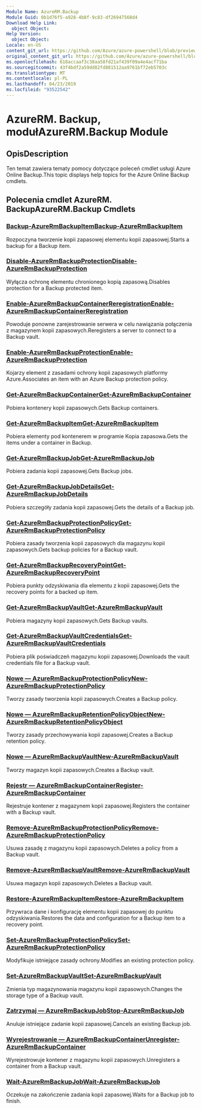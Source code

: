 ```yaml
---
Module Name: AzureRM.Backup
Module Guid: 0b1d76f5-a928-4b8f-9c83-df26947568d4
Download Help Link:
  object Object: 
Help Version:
  object Object: 
Locale: en-US
content_git_url: https://github.com/Azure/azure-powershell/blob/preview/src/ResourceManager/AzureBackup/Commands.AzureBackup/help/AzureRM.Backup.md
original_content_git_url: https://github.com/Azure/azure-powershell/blob/preview/src/ResourceManager/AzureBackup/Commands.AzureBackup/help/AzureRM.Backup.md
ms.openlocfilehash: 618accaaf3c38aa58fd21af439f09a4e4acf71ba
ms.sourcegitcommit: 43f4bdf2a59dd82fd881512aa9761bf72eb5703c
ms.translationtype: MT
ms.contentlocale: pl-PL
ms.lasthandoff: 04/23/2019
ms.locfileid: "93522542"
---
```

# <span data-ttu-id="05a6c-101">AzureRM. Backup, moduł</span><span class="sxs-lookup"><span data-stu-id="05a6c-101">AzureRM.Backup Module</span></span>
## <span data-ttu-id="05a6c-102">Opis</span><span class="sxs-lookup"><span data-stu-id="05a6c-102">Description</span></span>
<span data-ttu-id="05a6c-103">Ten temat zawiera tematy pomocy dotyczące poleceń cmdlet usługi Azure Online Backup.</span><span class="sxs-lookup"><span data-stu-id="05a6c-103">This topic displays help topics for the Azure Online Backup cmdlets.</span></span>

## <span data-ttu-id="05a6c-104">Polecenia cmdlet AzureRM. Backup</span><span class="sxs-lookup"><span data-stu-id="05a6c-104">AzureRM.Backup Cmdlets</span></span>
### [<span data-ttu-id="05a6c-105">Backup-AzureRmBackupItem</span><span class="sxs-lookup"><span data-stu-id="05a6c-105">Backup-AzureRmBackupItem</span></span>](Backup-AzureRmBackupItem.md)
<span data-ttu-id="05a6c-106">Rozpoczyna tworzenie kopii zapasowej elementu kopii zapasowej.</span><span class="sxs-lookup"><span data-stu-id="05a6c-106">Starts a backup for a Backup item.</span></span>

### [<span data-ttu-id="05a6c-107">Disable-AzureRmBackupProtection</span><span class="sxs-lookup"><span data-stu-id="05a6c-107">Disable-AzureRmBackupProtection</span></span>](Disable-AzureRmBackupProtection.md)
<span data-ttu-id="05a6c-108">Wyłącza ochronę elementu chronionego kopią zapasową.</span><span class="sxs-lookup"><span data-stu-id="05a6c-108">Disables protection for a Backup protected item.</span></span>

### [<span data-ttu-id="05a6c-109">Enable-AzureRmBackupContainerReregistration</span><span class="sxs-lookup"><span data-stu-id="05a6c-109">Enable-AzureRmBackupContainerReregistration</span></span>](Enable-AzureRmBackupContainerReregistration.md)
<span data-ttu-id="05a6c-110">Powoduje ponowne zarejestrowanie serwera w celu nawiązania połączenia z magazynem kopii zapasowych.</span><span class="sxs-lookup"><span data-stu-id="05a6c-110">Reregisters a server to connect to a Backup vault.</span></span>

### [<span data-ttu-id="05a6c-111">Enable-AzureRmBackupProtection</span><span class="sxs-lookup"><span data-stu-id="05a6c-111">Enable-AzureRmBackupProtection</span></span>](Enable-AzureRmBackupProtection.md)
<span data-ttu-id="05a6c-112">Kojarzy element z zasadami ochrony kopii zapasowych platformy Azure.</span><span class="sxs-lookup"><span data-stu-id="05a6c-112">Associates an item with an Azure Backup protection policy.</span></span>

### [<span data-ttu-id="05a6c-113">Get-AzureRmBackupContainer</span><span class="sxs-lookup"><span data-stu-id="05a6c-113">Get-AzureRmBackupContainer</span></span>](Get-AzureRmBackupContainer.md)
<span data-ttu-id="05a6c-114">Pobiera kontenery kopii zapasowych.</span><span class="sxs-lookup"><span data-stu-id="05a6c-114">Gets Backup containers.</span></span>

### [<span data-ttu-id="05a6c-115">Get-AzureRmBackupItem</span><span class="sxs-lookup"><span data-stu-id="05a6c-115">Get-AzureRmBackupItem</span></span>](Get-AzureRmBackupItem.md)
<span data-ttu-id="05a6c-116">Pobiera elementy pod kontenerem w programie Kopia zapasowa.</span><span class="sxs-lookup"><span data-stu-id="05a6c-116">Gets the items under a container in Backup.</span></span>

### [<span data-ttu-id="05a6c-117">Get-AzureRmBackupJob</span><span class="sxs-lookup"><span data-stu-id="05a6c-117">Get-AzureRmBackupJob</span></span>](Get-AzureRmBackupJob.md)
<span data-ttu-id="05a6c-118">Pobiera zadania kopii zapasowej.</span><span class="sxs-lookup"><span data-stu-id="05a6c-118">Gets Backup jobs.</span></span>

### [<span data-ttu-id="05a6c-119">Get-AzureRmBackupJobDetails</span><span class="sxs-lookup"><span data-stu-id="05a6c-119">Get-AzureRmBackupJobDetails</span></span>](Get-AzureRmBackupJobDetails.md)
<span data-ttu-id="05a6c-120">Pobiera szczegóły zadania kopii zapasowej.</span><span class="sxs-lookup"><span data-stu-id="05a6c-120">Gets the details of a Backup job.</span></span>

### [<span data-ttu-id="05a6c-121">Get-AzureRmBackupProtectionPolicy</span><span class="sxs-lookup"><span data-stu-id="05a6c-121">Get-AzureRmBackupProtectionPolicy</span></span>](Get-AzureRmBackupProtectionPolicy.md)
<span data-ttu-id="05a6c-122">Pobiera zasady tworzenia kopii zapasowych dla magazynu kopii zapasowych.</span><span class="sxs-lookup"><span data-stu-id="05a6c-122">Gets backup policies for a Backup vault.</span></span>

### [<span data-ttu-id="05a6c-123">Get-AzureRmBackupRecoveryPoint</span><span class="sxs-lookup"><span data-stu-id="05a6c-123">Get-AzureRmBackupRecoveryPoint</span></span>](Get-AzureRmBackupRecoveryPoint.md)
<span data-ttu-id="05a6c-124">Pobiera punkty odzyskiwania dla elementu z kopii zapasowej.</span><span class="sxs-lookup"><span data-stu-id="05a6c-124">Gets the recovery points for a backed up item.</span></span>

### [<span data-ttu-id="05a6c-125">Get-AzureRmBackupVault</span><span class="sxs-lookup"><span data-stu-id="05a6c-125">Get-AzureRmBackupVault</span></span>](Get-AzureRmBackupVault.md)
<span data-ttu-id="05a6c-126">Pobiera magazyny kopii zapasowych.</span><span class="sxs-lookup"><span data-stu-id="05a6c-126">Gets Backup vaults.</span></span>

### [<span data-ttu-id="05a6c-127">Get-AzureRmBackupVaultCredentials</span><span class="sxs-lookup"><span data-stu-id="05a6c-127">Get-AzureRmBackupVaultCredentials</span></span>](Get-AzureRmBackupVaultCredentials.md)
<span data-ttu-id="05a6c-128">Pobiera plik poświadczeń magazynu kopii zapasowej.</span><span class="sxs-lookup"><span data-stu-id="05a6c-128">Downloads the vault credentials file for a Backup vault.</span></span>

### [<span data-ttu-id="05a6c-129">Nowe — AzureRmBackupProtectionPolicy</span><span class="sxs-lookup"><span data-stu-id="05a6c-129">New-AzureRmBackupProtectionPolicy</span></span>](New-AzureRmBackupProtectionPolicy.md)
<span data-ttu-id="05a6c-130">Tworzy zasady tworzenia kopii zapasowych.</span><span class="sxs-lookup"><span data-stu-id="05a6c-130">Creates a Backup policy.</span></span>

### [<span data-ttu-id="05a6c-131">Nowe — AzureRmBackupRetentionPolicyObject</span><span class="sxs-lookup"><span data-stu-id="05a6c-131">New-AzureRmBackupRetentionPolicyObject</span></span>](New-AzureRmBackupRetentionPolicyObject.md)
<span data-ttu-id="05a6c-132">Tworzy zasady przechowywania kopii zapasowej.</span><span class="sxs-lookup"><span data-stu-id="05a6c-132">Creates a Backup retention policy.</span></span>

### [<span data-ttu-id="05a6c-133">Nowe — AzureRmBackupVault</span><span class="sxs-lookup"><span data-stu-id="05a6c-133">New-AzureRmBackupVault</span></span>](New-AzureRmBackupVault.md)
<span data-ttu-id="05a6c-134">Tworzy magazyn kopii zapasowych.</span><span class="sxs-lookup"><span data-stu-id="05a6c-134">Creates a Backup vault.</span></span>

### [<span data-ttu-id="05a6c-135">Rejestr — AzureRmBackupContainer</span><span class="sxs-lookup"><span data-stu-id="05a6c-135">Register-AzureRmBackupContainer</span></span>](Register-AzureRmBackupContainer.md)
<span data-ttu-id="05a6c-136">Rejestruje kontener z magazynem kopii zapasowej.</span><span class="sxs-lookup"><span data-stu-id="05a6c-136">Registers the container with a Backup vault.</span></span>

### [<span data-ttu-id="05a6c-137">Remove-AzureRmBackupProtectionPolicy</span><span class="sxs-lookup"><span data-stu-id="05a6c-137">Remove-AzureRmBackupProtectionPolicy</span></span>](Remove-AzureRmBackupProtectionPolicy.md)
<span data-ttu-id="05a6c-138">Usuwa zasadę z magazynu kopii zapasowych.</span><span class="sxs-lookup"><span data-stu-id="05a6c-138">Deletes a policy from a Backup vault.</span></span>

### [<span data-ttu-id="05a6c-139">Remove-AzureRmBackupVault</span><span class="sxs-lookup"><span data-stu-id="05a6c-139">Remove-AzureRmBackupVault</span></span>](Remove-AzureRmBackupVault.md)
<span data-ttu-id="05a6c-140">Usuwa magazyn kopii zapasowych.</span><span class="sxs-lookup"><span data-stu-id="05a6c-140">Deletes a Backup vault.</span></span>

### [<span data-ttu-id="05a6c-141">Restore-AzureRmBackupItem</span><span class="sxs-lookup"><span data-stu-id="05a6c-141">Restore-AzureRmBackupItem</span></span>](Restore-AzureRmBackupItem.md)
<span data-ttu-id="05a6c-142">Przywraca dane i konfigurację elementu kopii zapasowej do punktu odzyskiwania.</span><span class="sxs-lookup"><span data-stu-id="05a6c-142">Restores the data and configuration for a Backup item to a recovery point.</span></span>

### [<span data-ttu-id="05a6c-143">Set-AzureRmBackupProtectionPolicy</span><span class="sxs-lookup"><span data-stu-id="05a6c-143">Set-AzureRmBackupProtectionPolicy</span></span>](Set-AzureRmBackupProtectionPolicy.md)
<span data-ttu-id="05a6c-144">Modyfikuje istniejące zasady ochrony.</span><span class="sxs-lookup"><span data-stu-id="05a6c-144">Modifies an existing protection policy.</span></span>

### [<span data-ttu-id="05a6c-145">Set-AzureRmBackupVault</span><span class="sxs-lookup"><span data-stu-id="05a6c-145">Set-AzureRmBackupVault</span></span>](Set-AzureRmBackupVault.md)
<span data-ttu-id="05a6c-146">Zmienia typ magazynowania magazynu kopii zapasowych.</span><span class="sxs-lookup"><span data-stu-id="05a6c-146">Changes the storage type of a Backup vault.</span></span>

### [<span data-ttu-id="05a6c-147">Zatrzymaj — AzureRmBackupJob</span><span class="sxs-lookup"><span data-stu-id="05a6c-147">Stop-AzureRmBackupJob</span></span>](Stop-AzureRmBackupJob.md)
<span data-ttu-id="05a6c-148">Anuluje istniejące zadanie kopii zapasowej.</span><span class="sxs-lookup"><span data-stu-id="05a6c-148">Cancels an existing Backup job.</span></span>

### [<span data-ttu-id="05a6c-149">Wyrejestrowanie — AzureRmBackupContainer</span><span class="sxs-lookup"><span data-stu-id="05a6c-149">Unregister-AzureRmBackupContainer</span></span>](Unregister-AzureRmBackupContainer.md)
<span data-ttu-id="05a6c-150">Wyrejestrowuje kontener z magazynu kopii zapasowych.</span><span class="sxs-lookup"><span data-stu-id="05a6c-150">Unregisters a container from a Backup vault.</span></span>

### [<span data-ttu-id="05a6c-151">Wait-AzureRmBackupJob</span><span class="sxs-lookup"><span data-stu-id="05a6c-151">Wait-AzureRmBackupJob</span></span>](Wait-AzureRmBackupJob.md)
<span data-ttu-id="05a6c-152">Oczekuje na zakończenie zadania kopii zapasowej.</span><span class="sxs-lookup"><span data-stu-id="05a6c-152">Waits for a Backup job to finish.</span></span>

